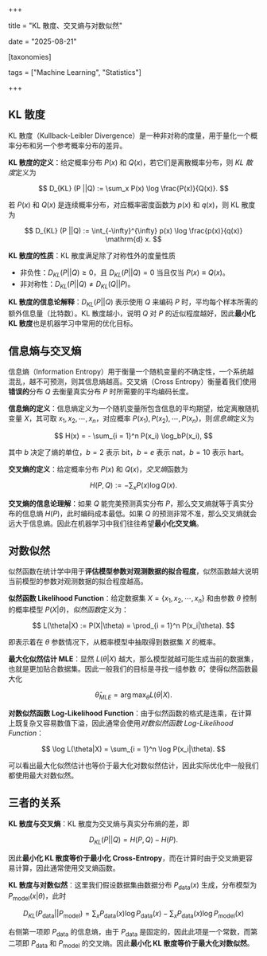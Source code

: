 +++

title = "KL 散度、交叉熵与对数似然"

date = "2025-08-21"

[taxonomies]

tags = ["Machine Learning", "Statistics"]

+++



## KL 散度

KL 散度（Kullback-Leibler Divergence）是一种非对称的度量，用于量化一个概率分布和另一个参考概率分布的差异。

**KL 散度的定义**：给定概率分布 $P(x)$ 和 $Q(x)$，若它们是离散概率分布，则 *KL 散度*定义为

$$
D_{KL} (P ||Q) := \sum_x P(x) \log \frac{P(x)}{Q(x)}.
$$

若 $P(x)$ 和 $Q(x)$ 是连续概率分布，对应概率密度函数为 $p(x)$ 和 $q(x)$，则 KL 散度为

$$
D_{KL} (P ||Q) := \int_{-\infty}^{\infty} p(x) \log \frac{p(x)}{q(x)} \mathrm{d} x.
$$

**KL 散度的性质**：KL 散度满足除了对称性外的度量性质

- 非负性：$D_{KL}(P || Q) \geq 0$，且 $D_{KL}(P || Q) = 0$ 当且仅当 $P(x) \equiv Q(x)$。
- 非对称性：$D_{KL}(P || Q) \neq D_{KL}(Q || P)$。

**KL 散度的信息论解释**：$D_{KL}(P || Q)$ 表示使用 $Q$ 来编码 $P$ 时，平均每个样本所需的额外信息量（比特数）。KL 散度越小，说明 $Q$ 对 $P$ 的近似程度越好，因此**最小化 KL 散度**也是机器学习中常用的优化目标。

## 信息熵与交叉熵

信息熵（Information Entropy）用于衡量一个随机变量的不确定性，一个系统越混乱，越不可预测，则其信息熵越高。交叉熵（Cross Entropy）衡量着我们使用**错误的**分布 $Q$ 去衡量真实分布 $P$ 时所需要的平均编码长度。

**信息熵的定义**：信息熵定义为一个随机变量所包含信息的平均期望，给定离散随机变量 $X$，其可取 $x_1, x_2, \cdots, x_n$，对应概率 $P(x_1), P(x_2), \cdots, P(x_n)$，则*信息熵*定义为

$$
H(x) = - \sum_{i = 1}^n P(x_i) \log_bP(x_i),
$$

其中 $b$ 决定了熵的单位，$b = 2$ 表示 bit，$b=e$ 表示 nat，$b = 10$ 表示 hart。

**交叉熵的定义**：给定概率分布 $P(x)$ 和 $Q(x)$，*交叉熵*函数为

$$
H(P, Q) := - \sum_xP(x)\log Q(x).
$$

**交叉熵的信息论理解**：如果 $Q$ 能完美预测真实分布 $P$，那么交叉熵就等于真实分布的信息熵 $H(P)$，此时编码成本最低。如果 $Q$ 的预测非常不准，那么交叉熵就会远大于信息熵。因此在机器学习中我们往往希望**最小化交叉熵**。

## 对数似然

似然函数在统计学中用于**评估模型参数对观测数据的拟合程度**，似然函数越大说明当前模型的参数对观测数据的拟合程度越高。

**似然函数 Likelihood Function**：给定数据集 $X = \{x_1, x_2, \cdots, x_n\}$ 和由参数 $\theta$ 控制的概率模型 $P(X|\theta)$，*似然函数*定义为：

$$
L(\theta|X) := P(X|\theta) = \prod_{i = 1}^n P(x_i|\theta).
$$

即表示着在 $\theta$ 参数情况下，从概率模型中抽取得到数据集 $X$ 的概率。

**最大化似然估计 MLE**：显然 $L(\theta|X)$ 越大，那么模型就越可能生成当前的数据集，也就是更加贴合数据集。因此一般我们的目标是寻找一组参数 $\hat{\theta}$，使得似然函数最大化

$$
\hat{\theta}_{MLE} = \arg\max_\theta L(\theta|X).
$$

**对数似然函数 Log-Likelihood Function**：由于似然函数的格式是连乘，在计算上既复杂又容易数值下溢，因此通常会使用*对数似然函数 Log-Likelihood Function*：

$$
\log L(\theta|X) = \sum_{i = 1}^n \log P(x_i|\theta).
$$

可以看出最大化似然估计也等价于最大化对数似然估计，因此实际优化中一般我们都使用最大对数似然。

## 三者的关系

**KL 散度与交叉熵**：KL 散度为交叉熵与真实分布熵的差，即

$$
D_{KL}(P||Q) = H(P,Q) - H(P).
$$

因此**最小化 KL 散度等价于最小化 Cross-Entropy**，而在计算时由于交叉熵更容易计算，因此通常使用交叉熵函数。

**KL 散度与对数似然**：这里我们假设数据集由数据分布 $P_{\text{data}}(x)$ 生成，分布模型为 $P_{\text{model}}(x|\theta)$，此时

$$
D_{KL}(P_{\text{data}} || P_{\text{model}}) = \sum_{x} P_{\text{data}}(x) \log P_{\text{data}}(x) - \sum_{x} P_{\text{data}}(x)\log P_{\text{model}}(x)
$$

右侧第一项即 $P_{\text{data}}$ 的信息熵，由于 $P_{\text{data}}$ 是固定的，因此此项是一个常数，而第二项即 $P_{\text{data}}$ 和 $P_{\text{model}}$ 的交叉熵。因此**最小化 KL 散度等价于最大化对数似然**。

‍
